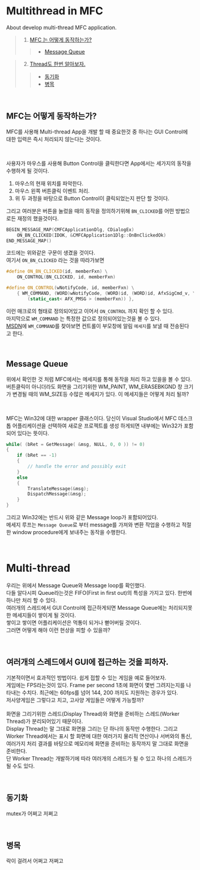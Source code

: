 # Multithread in MFC 
About develop multi-thread MFC application.

>1. [MFC 는 어떻게 동작하는가?](#MFC는-어떻게-동작하는가?)   
>>- [Message Queue](#Message-Queue)     

>2. [Thread도 한번 알아보자.](#MFC는-어떻게-동작하는가?)   
>>- [동기화](#MFC는-어떻게-동작하는가?)   
>>- [병목](#MFC는-어떻게-동작하는가?)

</br>

## MFC는 어떻게 동작하는가?
MFC를 사용해 Multi-thread App을 개발 할 때 중요한것 중 하나는 GUI Control에 대한 입력은 즉시 처리되지 않는다는 것이다.   

</br>

사용자가 마우스를 사용해 Button Control을 클릭한다면 App에서는 세가지의 동작을 수행하게 될 것이다.   
1. 마우스의 현재 위치를 파악한다.   
2. 마우스 왼쪽 버튼클릭 이벤트 처리.   
3. 위 두 과정을 바탕으로 Button Control이 클릭되었는지 판단 할 것이다.</br> 

그리고 여러분은 버튼을 눌렀을 때의 동작을 정의하기위해 `BN_CLICKED`를 어떤 방법으로든 재정의 했을것이다. 
```cpp
BEGIN_MESSAGE_MAP(CMFCApplicationDlg, CDialogEx)
	ON_BN_CLICKED(IDOK, &CMFCApplication1Dlg::OnBnClickedOk)
END_MESSAGE_MAP()
```
코드에는 위와같은 구문이 생겼을 것이다.   
여기서  `ON_BN_CLICKED` 라는 것을 따라가보면   
```cpp
#define ON_BN_CLICKED(id, memberFxn) \
	ON_CONTROL(BN_CLICKED, id, memberFxn)

#define ON_CONTROL(wNotifyCode, id, memberFxn) \
	{ WM_COMMAND, (WORD)wNotifyCode, (WORD)id, (WORD)id, AfxSigCmd_v, \
		(static_cast< AFX_PMSG > (memberFxn)) },
```
이런 매크로의 형태로 정의되어있고 이어서 `ON_CONTROL` 까지 확인 할 수 있다.   
마지막으로 `WM_COMMAND` 는 특정한 값으로 정의되어있는것을 볼 수 있다.    
[MSDN](https://docs.microsoft.com/en-us/windows/win32/menurc/wm-command)에 `WM_COMMAND`를 찾아보면 컨트롤이 부모창에 알림 `메세지`를 보낼 때 전송된다고 한다. 


</br>

## Message Queue
위에서 확인한 것 처럼 MFC에서는 메세지를 통해 동작을 처리 하고 있을을 볼 수 있다.   
버튼클릭이 아니더라도 화면을 그리기위한 WM_PAINT, WM_ERASEBKGND 창 크기가 변경될 때의 WM_SIZE등 수많은 메세지가 있다. 이 메세지들은 어떻게 처리 될까?

</br>

MFC는 Win32에 대한 wrapper 클래스이다. 당신이 Visual Studio에서 MFC 데스크톱 어플리케이션을 선택하여 새로운 프로젝트를 생성 하게되면 내부에는 Win32가 포함되어 있다는 뜻이다. 
```cpp
while( (bRet = GetMessage( &msg, NULL, 0, 0 )) != 0)
{ 
    if (bRet == -1)
    {
        // handle the error and possibly exit
    }
    else
    {
        TranslateMessage(&msg); 
        DispatchMessage(&msg); 
    }
}
```   
그리고 Win32에는 반드시 위와 같은 Message loop가 포함되어있다.   
메세지 루프는 `Message Queue`로 부터 message를 가져와 변환 작업을 수행하고 적절한 window procedure에게 보내주는 동작을 수행한다.


</br>


# Multi-thread  

우리는 위에서 Message Queue와 Message loop를 확인했다.   
다들 알다시피 Queue라는것은 FIFO(First in first out)의 특성을 가지고 있다. 한번에 하나만 처리 할 수 있다.    
여러개의 스레드에서 GUI Control에 접근하게되면 Message Queue에는 처리되지못한 메세지들이 쌓이게 될 것이다.      
쌓이고 쌓이면 어플리케이션은 먹통이 되거나 뻗어버릴 것이다.    
그러면 어떻게 해야 이런 현상을 피할 수 있을까?   

</br>

## 여러개의 스레드에서 GUI에 접근하는 것을 피하자.   
기본적이면서 효과적인 방법이다. 쉽게 접할 수 있는 게임을 예로 들어보자.    
게임에는 FPS라는것이 있다. Frame per second 1초에 화면이 몇번 그려지는지를 나타내는 수치다. 최근에는 60fps를 넘어 144, 200 까지도 지원하는 경우가 있다.   
저사양게임은 그렇다고 치고, 고사양 게임들은 어떻게 가능할까?    
</br>
화면을 그리기위한 스레드(Display Thread)와 화면을 준비하는 스레드(Worker Thread)가 분리되어있기 때문이다.    
Display Thread는 말 그대로 화면을 그리는 단 하나의 동작만 수행한다. 그리고 Worker Thread에서는 표시 할 화면에 대한 여러가지 물리적 연산이나 서버와의 통신, 여러가지 처리 결과를 바탕으로 메모리에 화면을 준비하는 동작까지 말 그대로 화면을 준비한다.    
단 Worker Thread는 개발하기에 따라 여러개의 스레드가 될 수 있고 하나의 스레드가 될 수도 있다.   

</br>


## 동기화
mutex가 어쩌고 저쩌고

</br>

## 병목
락이 걸려서 어쩌고 저쩌고



